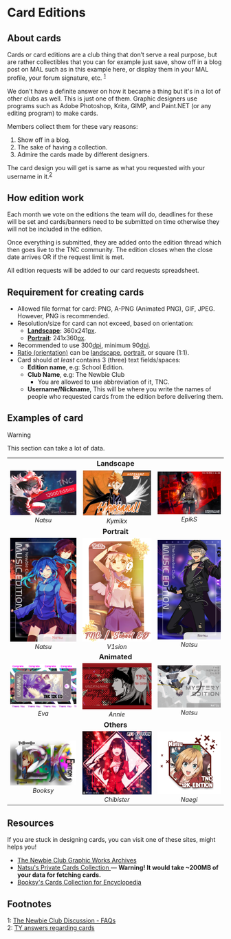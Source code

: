 # Card Editions

## About cards

Cards or card editions are a club thing that don’t serve a real purpose, but are rather collectibles that you can for example just save, show off in a blog post on MAL such as in this example here, or display them in your MAL profile, your forum signature, etc. <sup>[1](#fn1)</sup>

We don't have a definite answer on how it became a thing but it's in a lot of other clubs as well. This is just one of them.
Graphic designers use programs such as Adobe Photoshop, Krita, GIMP, and Paint.NET (or any editing program) to make cards.

Members collect them for these vary reasons:

1. Show off in a blog.
2. The sake of having a collection.
3. Admire the cards made by different designers.

The card design you will get is same as what you requested with your username in it.<sup>[2](#fn2)</sup>

## How edition work

Each month we vote on the editions the team will do, deadlines for these will be set and cards/banners need to be submitted on time otherwise they will not be included in the edition.

Once everything is submitted, they are added onto the edition thread which then goes live to the TNC community. The edition closes when the close date arrives OR if the request limit is met.

All edition requests will be added to our card requests spreadsheet.

## Requirement for creating cards

* Allowed file format for card: PNG, A-PNG (Animated PNG), GIF, JPEG. However, PNG is recommended.
* Resolution/size for card can not exceed, based on orientation:
  * **[Landscape][landscape]**: 360x241[px].
  * **[Portrait][portrait]**: 241x360[px].
* Recommended to use 300[dpi], minimum 90[dpi].
* [Ratio (orientation)][ratio] can be [landscape], [portrait], or square (1:1).
* Card should *at least* contains 3 (three) text fields/spaces:
  * **Edition name**, e.g: School Edition.
  * **Club Name**, e.g: The Newbie Club
    * You are allowed to use abbreviation of it, TNC.
  * **Username/Nickname**, This will be where you write the names of people who requested cards from the edition before delivering them.

## Examples of card

> [!WARNING]
> This section can take a lot of data.

<table cellspacing="0" cellpadding="0" id="remborder" style="text-align:center;">
<tbody>
  <tr>
    <td colspan="3"><h3 id="landscape" style="margin:0 .6rem;">Landscape</h3></td>
  </tr>
  <tr>
    <td><img src="src/card/rLwXNgL.png" alt=""><br><i>Natsu</i></td>
    <td><img src="src/card/LQKUSg5.jpeg" alt=""><br><i>Kymikx</i></td>
    <td><img src="src/card/SAfyT3c.png" alt=""><br><i>EpikS</i></td>
  </tr>
  <tr>
    <td colspan="3"><h3 id="portrait" style="margin:0 .6rem;">Portrait</h3></td>
  </tr>
  <tr>
    <td><img src="src/card/nattadasu-1.png" alt=""><br><i>Natsu</i></td>
    <td><img src="src/card/V1sion-2.png" alt=""><br><i>V1sion</i></td>
    <td><img src="src/card/nattadasu-4.png" alt=""><br><i>Natsu</i></td>
  </tr>
  <tr>
    <td colspan="3"><h3 id="animated" style="margin:0 .6rem;">Animated</h3></td>
  </tr>
  <tr>
    <td><img src="src/card/u1dJ76a.gif" alt=""><br><i>Eva</i></td>
    <td><img src="src/card/mSeCoEM.gif" alt=""><br><i>Annie</i></td>
    <td><img src="src/card/nattadasu-A.gif" alt=""><br><i>Natsu</i></td>
  </tr>
  <tr>
    <td colspan="3"><h3 id="others" style="margin:0 .6rem;">Others</h3></td>
  </tr>
  <tr>
    <td><img src="src/card/XRWqia7.png" alt=""><br><i>Booksy</i></td>
    <td><img src="src/card/vzGhMeb.png" alt=""><br><i>Chibister</i></td>
    <td><img src="src/card/Naegi-2.png" alt=""><br><i>Naegi</i></td>
  </tr>
</tbody>
</table>

## Resources

If you are stuck in designing cards, you can visit one of these sites, might helps you!

* [The Newbie Club Graphic Works Archives <i class="fas fa-external-link-square-alt"></i>](https://drive.google.com/open?id=1OtJ30LCD0vHadYi_w0QXFosRtKvyId5T)
* [Natsu's Private Cards Collection <i class="fas fa-external-link-square-alt"></i>](https://cards.nattadasu.my.id) &mdash; **Warning! It would take \~200MB of your data for fetching cards.**
* [Booksy's Cards Collection for Encyclopedia <i class="fas fa-external-link-square-alt"></i>](https://imgur.com/a/hhblnv5)

## Footnotes

<a id="fn1">1</a>: [The Newbie Club Discussion - FAQs <i class="fas fa-external-link-square-alt"></i>](https://myanimelist.net/forum/?topicid=1779538)<br/>
<a id="fn2">2</a>: [TY answers regarding cards <i class="fab fa-discord"></i>](https://discord.com/channels/449172244724449290/534122024860123182/546412983417307154)

<!--HYPERLINKS-->
[landscape]: glosarium.md#landscape
[dpi]: glosarium.md#dots-per-inch-dpi
[portrait]: glosarium.md#portrait
[px]: glosarium.md#pixel
[ratio]: glosarium.md#aspect-ratio